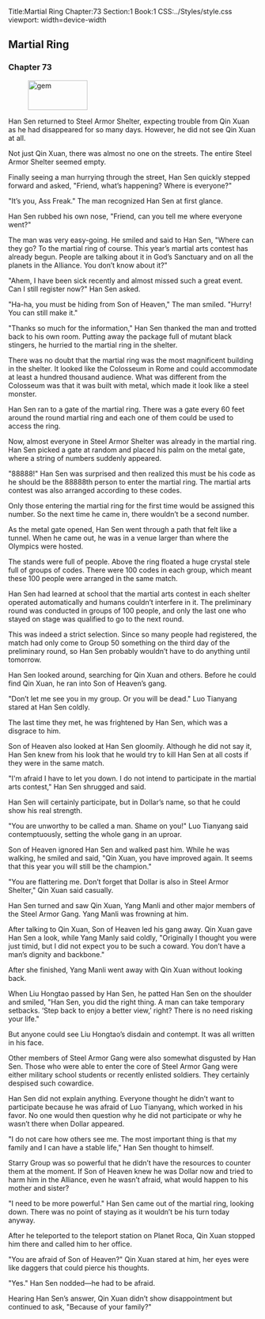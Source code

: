 Title:Martial Ring 
Chapter:73 
Section:1 
Book:1 
CSS:../Styles/style.css 
viewport: width=device-width
  
## Martial Ring
### Chapter 73 
<figure>
	<img src="../Images/gem.gif" alt="gem" id="gem" width="120" height="60" />
</figure>
  

  
  Han Sen returned to Steel Armor Shelter, expecting trouble from Qin Xuan as he had disappeared for so many days. However, he did not see Qin Xuan at all.

Not just Qin Xuan, there was almost no one on the streets. The entire Steel Armor Shelter seemed empty.

Finally seeing a man hurrying through the street, Han Sen quickly stepped forward and asked, "Friend, what’s happening? Where is everyone?"

"It’s you, Ass Freak." The man recognized Han Sen at first glance.

Han Sen rubbed his own nose, "Friend, can you tell me where everyone went?"

The man was very easy-going. He smiled and said to Han Sen, "Where can they go? To the martial ring of course. This year’s martial arts contest has already begun. People are talking about it in God’s Sanctuary and on all the planets in the Alliance. You don’t know about it?"

"Ahem, I have been sick recently and almost missed such a great event. Can I still register now?" Han Sen asked.

"Ha-ha, you must be hiding from Son of Heaven," The man smiled. "Hurry! You can still make it."

"Thanks so much for the information," Han Sen thanked the man and trotted back to his own room. Putting away the package full of mutant black stingers, he hurried to the martial ring in the shelter.

There was no doubt that the martial ring was the most magnificent building in the shelter. It looked like the Colosseum in Rome and could accommodate at least a hundred thousand audience. What was different from the Colosseum was that it was built with metal, which made it look like a steel monster.

Han Sen ran to a gate of the martial ring. There was a gate every 60 feet around the round martial ring and each one of them could be used to access the ring.

Now, almost everyone in Steel Armor Shelter was already in the martial ring. Han Sen picked a gate at random and placed his palm on the metal gate, where a string of numbers suddenly appeared.

"88888!" Han Sen was surprised and then realized this must be his code as he should be the 88888th person to enter the martial ring. The martial arts contest was also arranged according to these codes.

Only those entering the martial ring for the first time would be assigned this number. So the next time he came in, there wouldn’t be a second number.

As the metal gate opened, Han Sen went through a path that felt like a tunnel. When he came out, he was in a venue larger than where the Olympics were hosted.

The stands were full of people. Above the ring floated a huge crystal stele full of groups of codes. There were 100 codes in each group, which meant these 100 people were arranged in the same match.

Han Sen had learned at school that the martial arts contest in each shelter operated automatically and humans couldn’t interfere in it. The preliminary round was conducted in groups of 100 people, and only the last one who stayed on stage was qualified to go to the next round.

This was indeed a strict selection. Since so many people had registered, the match had only come to Group 50 something on the third day of the preliminary round, so Han Sen probably wouldn’t have to do anything until tomorrow.

Han Sen looked around, searching for Qin Xuan and others. Before he could find Qin Xuan, he ran into Son of Heaven’s gang.

"Don’t let me see you in my group. Or you will be dead." Luo Tianyang stared at Han Sen coldly.

The last time they met, he was frightened by Han Sen, which was a disgrace to him.

Son of Heaven also looked at Han Sen gloomily. Although he did not say it, Han Sen knew from his look that he would try to kill Han Sen at all costs if they were in the same match.

"I'm afraid I have to let you down. I do not intend to participate in the martial arts contest," Han Sen shrugged and said.

Han Sen will certainly participate, but in Dollar’s name, so that he could show his real strength.

"You are unworthy to be called a man. Shame on you!" Luo Tianyang said contemptuously, setting the whole gang in an uproar.

Son of Heaven ignored Han Sen and walked past him. While he was walking, he smiled and said, "Qin Xuan, you have improved again. It seems that this year you will still be the champion."

"You are flattering me. Don’t forget that Dollar is also in Steel Armor Shelter," Qin Xuan said casually.

Han Sen turned and saw Qin Xuan, Yang Manli and other major members of the Steel Armor Gang. Yang Manli was frowning at him.

After talking to Qin Xuan, Son of Heaven led his gang away. Qin Xuan gave Han Sen a look, while Yang Manly said coldly, "Originally I thought you were just timid, but I did not expect you to be such a coward. You don’t have a man’s dignity and backbone."

After she finished, Yang Manli went away with Qin Xuan without looking back.

When Liu Hongtao passed by Han Sen, he patted Han Sen on the shoulder and smiled, "Han Sen, you did the right thing. A man can take temporary setbacks. ‘Step back to enjoy a better view,’ right? There is no need risking your life."

But anyone could see Liu Hongtao’s disdain and contempt. It was all written in his face.

Other members of Steel Armor Gang were also somewhat disgusted by Han Sen. Those who were able to enter the core of Steel Armor Gang were either military school students or recently enlisted soldiers. They certainly despised such cowardice.

Han Sen did not explain anything. Everyone thought he didn’t want to participate because he was afraid of Luo Tianyang, which worked in his favor. No one would then question why he did not participate or why he wasn’t there when Dollar appeared.

"I do not care how others see me. The most important thing is that my family and I can have a stable life," Han Sen thought to himself.

Starry Group was so powerful that he didn’t have the resources to counter them at the moment. If Son of Heaven knew he was Dollar now and tried to harm him in the Alliance, even he wasn’t afraid, what would happen to his mother and sister?

"I need to be more powerful." Han Sen came out of the martial ring, looking down. There was no point of staying as it wouldn’t be his turn today anyway.

After he teleported to the teleport station on Planet Roca, Qin Xuan stopped him there and called him to her office.

"You are afraid of Son of Heaven?" Qin Xuan stared at him, her eyes were like daggers that could pierce his thoughts.

"Yes." Han Sen nodded—he had to be afraid.

Hearing Han Sen’s answer, Qin Xuan didn’t show disappointment but continued to ask, "Because of your family?"
